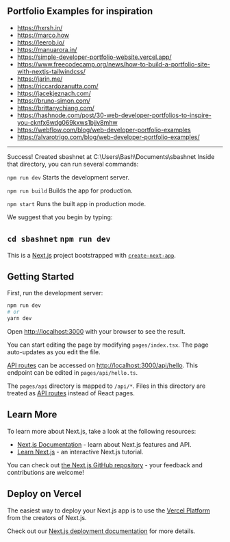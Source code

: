 ## Portfolio Examples for inspiration
- https://hxrsh.in/
- https://marco.how
- https://leerob.io/
- https://manuarora.in/
- https://simple-developer-portfolio-website.vercel.app/
- https://www.freecodecamp.org/news/how-to-build-a-portfolio-site-with-nextjs-tailwindcss/
- https://jarin.me/
- https://riccardozanutta.com/
- https://jacekjeznach.com/
- https://bruno-simon.com/
- https://brittanychiang.com/
- https://hashnode.com/post/30-web-developer-portfolios-to-inspire-you-cknfx6wdg069kxws1bjjv8mhw
- https://webflow.com/blog/web-developer-portfolio-examples
- https://alvarotrigo.com/blog/web-developer-portfolio-examples/

---
Success! Created sbashnet at C:\Users\Bash\Documents\sbashnet
Inside that directory, you can run several commands:

  `npm run dev`
    Starts the development server.

  `npm run build`
    Builds the app for production.

  `npm start`
    Runs the built app in production mode.

We suggest that you begin by typing:

  `cd sbashnet`
  `npm run dev`
---
This is a [Next.js](https://nextjs.org/) project bootstrapped with [`create-next-app`](https://github.com/vercel/next.js/tree/canary/packages/create-next-app).

## Getting Started

First, run the development server:

```bash
npm run dev
# or
yarn dev
```

Open [http://localhost:3000](http://localhost:3000) with your browser to see the result.

You can start editing the page by modifying `pages/index.tsx`. The page auto-updates as you edit the file.

[API routes](https://nextjs.org/docs/api-routes/introduction) can be accessed on [http://localhost:3000/api/hello](http://localhost:3000/api/hello). This endpoint can be edited in `pages/api/hello.ts`.

The `pages/api` directory is mapped to `/api/*`. Files in this directory are treated as [API routes](https://nextjs.org/docs/api-routes/introduction) instead of React pages.

## Learn More

To learn more about Next.js, take a look at the following resources:

- [Next.js Documentation](https://nextjs.org/docs) - learn about Next.js features and API.
- [Learn Next.js](https://nextjs.org/learn) - an interactive Next.js tutorial.

You can check out [the Next.js GitHub repository](https://github.com/vercel/next.js/) - your feedback and contributions are welcome!

## Deploy on Vercel

The easiest way to deploy your Next.js app is to use the [Vercel Platform](https://vercel.com/new?utm_medium=default-template&filter=next.js&utm_source=create-next-app&utm_campaign=create-next-app-readme) from the creators of Next.js.

Check out our [Next.js deployment documentation](https://nextjs.org/docs/deployment) for more details.

